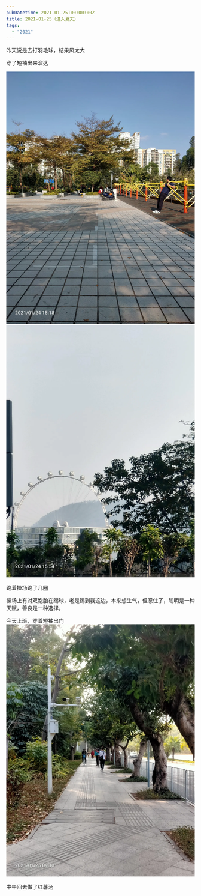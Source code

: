```yaml
---
pubDatetime: 2021-01-25T00:00:00Z
title: 2021-01-25（进入夏天）
tags:
  - "2021"
---
```


昨天说是去打羽毛球，结果风太大

穿了短袖出来溜达

![](../../img/6904315-30568d1cc83cc6a9.jpg)
![](../../img/6904315-19fd5de4ca22e664.jpg)


跑着操场跑了几圈

操场上有对双胞胎在踢球，老是踢到我这边，本来想生气，但忍住了，聪明是一种天赋，善良是一种选择，



今天上班，穿着短袖出门![](../../img/6904315-15224793267b0967.jpg)

中午回去做了红薯汤

